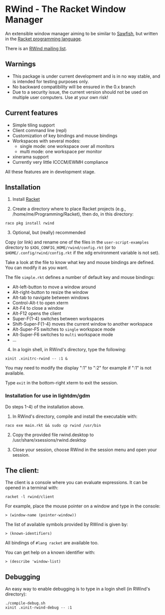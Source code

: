 # RWind - The Racket Window Manager

An extensible window manager aiming to be similar to [Sawfish](http://sawfish.wikia.com), but written in the [Racket programming language](http://www.racket-lang.org).

There is an [RWind mailing list](https://groups.google.com/forum/?fromgroups#!forum/rwind).


## Warnings

* This package is under current development and is in no way stable, and
  is intended for testing purposes only.
* No backward compatibility will be ensured in the 0.x branch
* Due to a security issue, the current version should not be used on multiple
  user computers. Use at your own risk!


## Current features

* Simple tiling support
* Client command line (repl)
* Customization of key bindings and mouse bindings
* Workspaces with several modes:
    - single mode: one workspace over all monitors
    - multi mode: one workspace per monitor
* xinerama support
* Currently very little ICCCM/EWMH compliance

All these features are in development stage.

## Installation

1) Install [Racket](http://www.racket-lang.org)

2) Create a directory where to place Racket projects (e.g.,
/home/me/Programming/Racket), then do, in this directory:
```shell
raco pkg install rwind
```

3) Optional, but (really) recommended

Copy (or link) and rename one of the files in the `user-script-examples` directory
to `$XDG_CONFIG_HOME/rwind/config.rkt` (or to `$HOME/.config/rwind/config.rkt` if
the xdg environment variable is not set).

Take a look at the file to know what key and mouse bindings are defined. You can
modify it as you want.

The file `simple.rkt` defines a number of default key and mouse bindings:
 - Alt-left-button to move a window around
 - Alt-right-button to resize the window
 - Alt-tab to navigate between windows
 - Control-Alt-t to open xterm
 - Alt-F4 to close a window
 - Alt-F12 opens the client
 - Super-F{1-4} switches between workspaces
 - Shift-Super-F{1-4} moves the current window to another workspace
 - Alt-Super-F5 switches to `single` workspace mode
 - Alt-Super-F6 switches to `multi` workspace mode
 - ...

4) In a login shell, in RWind's directory, type the following:
```shell
xinit .xinitrc-rwind -- :1 &
```

You may need to modify the display ":1" to ":2" for example if ":1" is not
available.

Type `exit` in the bottom-right xterm to exit the session.

### Installation for use in lightdm/gdm

Do steps 1-4) of the installation above.

1) In RWind's directory, compile and install the executable with:
```shell
raco exe main.rkt && sudo cp rwind /usr/bin
```

2) Copy the provided file rwind.desktop to /usr/share/xsessions/rwind.desktop

3) Close your session, choose RWind in the session menu and open your session.


## The client:

The client is a console where you can evaluate expressions.
It can be opened in a terminal with:
```shell
racket -l rwind/client
```

For example, place the mouse pointer on a window and type in the console:
```racket
> (window-name (pointer-window))
```

The list of available symbols provided by RWind is given by:
```racket
> (known-identifiers)
```

All bindings of `#lang racket` are available too.

You can get help on a known identifier with:
```racket
> (describe 'window-list)
```

## Debugging

An easy way to enable debugging is to type in a login shell (in RWind's
directory):
```shell
./compile-debug.sh
xinit .xinit-rwind-debug -- :1
```
